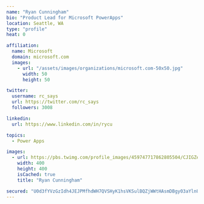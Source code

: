 ```yaml
---
name: "Ryan Cunningham"
bio: "Product Lead for Microsoft PowerApps"
location: Seattle, WA
type: "profile"
heat: 0

affiliation:
  name: Microsoft
  domain: microsoft.com
  images:
    - url: "/assets/images/organizations/microsoft.com-50x50.jpg"
      width: 50
      height: 50

twitter:
  username: rc_says
  url: https://twitter.com/rc_says
  followers: 3008

linkedin:
  url: https://www.linkedin.com/in/rycu

topics:
  - Power Apps

images:
  - url: https://pbs.twimg.com/profile_images/459747717862805504/CJIGZejd_400x400.png
    width: 400
    height: 400
    isCached: true
    title: "Ryan Cunningham"

secured: "U0d3fYVzGzIdh4JEJPMfhdWH7QVSHyK1hsVKSulBQZjWWtHAsmDBgy03aYlnUOpRfxhHOs+eoSx3mWUvXJ/J1VzXiieDV08xTpdaCWqFHMhp0rgf3lsi/JQ9p+XN+lLcrXLLfHeuo2z1avZSwNatY+/6NZsnY/4BbLHKMX2ssHiIC+w9C00v3RcRjVU4TzT/myeRcuL3lEcYWZVnkODaOj2xYBoigQsD7WFaxN50I5M5p0XRdrCsGYD+aaIqaSJnHp6TcGkxltz3LbV23gxqDJ/cxMHfa6wKvD0YDnP35Uox+tTu5jBTGeuUSe8jBepksoTaC2qtPxzTm2XA0+LiY6vhi6Rs9n/ec9ToIXEQiJ0VojuAXeV2EfFtJGEC/FFPz6gpZ66cHeAQu5yoQRymRWRRsdLpXHj82p1cghz/vFw=;awBI62UzB0AI5couOhQeXw=="
---
```


